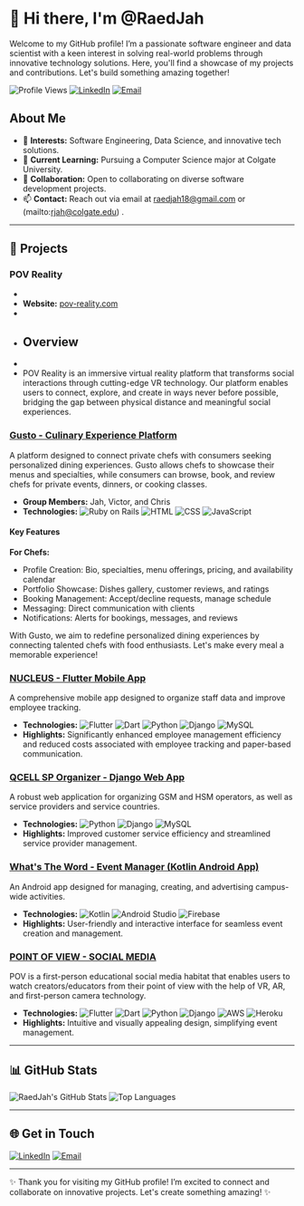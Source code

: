 # 👋 Hi there, I'm @RaedJah

Welcome to my GitHub profile! I’m a passionate software engineer and data scientist with a keen interest in solving real-world problems through innovative technology solutions. Here, you'll find a showcase of my projects and contributions. Let's build something amazing together!

![Profile Views](https://komarev.com/ghpvc/?username=RaedJah&color=brightgreen)
[![LinkedIn](https://img.shields.io/badge/LinkedIn-Connect-blue)](https://www.linkedin.com/in/raed-jah-27785020b/)
[![Email](https://img.shields.io/badge/Email-Contact-yellow)](mailto:raedjah18@gmail.com)

## About Me
- 👀 **Interests:** Software Engineering, Data Science, and innovative tech solutions.
- 🌱 **Current Learning:** Pursuing a Computer Science major at Colgate University.
- 💞️ **Collaboration:** Open to collaborating on diverse software development projects.
- 📫 **Contact:** Reach out via email at [raedjah18@gmail.com](mailto:raedjah18@gmail.com) or (mailto:rjah@colgate.edu) .

---

## 🚀 Projects

### POV Reality
- 
- **Website:** [pov-reality.com](https://pov-reality.com)
- 
- ## Overview
- 
- POV Reality is an immersive virtual reality platform that transforms social interactions through cutting-edge VR technology. Our platform enables users to connect, explore, and create in ways never before possible, bridging the gap between physical distance and meaningful social experiences.
  
### [Gusto - Culinary Experience Platform](https://github.com/raedjah1/Gusto.git)
A platform designed to connect private chefs with consumers seeking personalized dining experiences. Gusto allows chefs to showcase their menus and specialties, while consumers can browse, book, and review chefs for private events, dinners, or cooking classes.
- **Group Members:** Jah, Victor, and Chris
- **Technologies:** ![Ruby on Rails](https://img.shields.io/badge/-Ruby%20on%20Rails-red) ![HTML](https://img.shields.io/badge/-HTML5-orange) ![CSS](https://img.shields.io/badge/-CSS3-blue) ![JavaScript](https://img.shields.io/badge/-JavaScript-yellow)

#### Key Features
**For Chefs:**
- Profile Creation: Bio, specialties, menu offerings, pricing, and availability calendar
- Portfolio Showcase: Dishes gallery, customer reviews, and ratings
- Booking Management: Accept/decline requests, manage schedule
- Messaging: Direct communication with clients
- Notifications: Alerts for bookings, messages, and reviews

With Gusto, we aim to redefine personalized dining experiences by connecting talented chefs with food enthusiasts. Let's make every meal a memorable experience!

### [NUCLEUS - Flutter Mobile App](https://github.com/raedjah1/Nucleus)
A comprehensive mobile app designed to organize staff data and improve employee tracking.
- **Technologies:** ![Flutter](https://img.shields.io/badge/-Flutter-blue) ![Dart](https://img.shields.io/badge/-Dart-0175C2) ![Python](https://img.shields.io/badge/-Python-yellow) ![Django](https://img.shields.io/badge/-Django-green) ![MySQL](https://img.shields.io/badge/-MySQL-4479A1)
- **Highlights:** Significantly enhanced employee management efficiency and reduced costs associated with employee tracking and paper-based communication.

### [QCELL SP Organizer - Django Web App](https://github.com/RaedJah/djangoproject)
A robust web application for organizing GSM and HSM operators, as well as service providers and service countries.
- **Technologies:** ![Python](https://img.shields.io/badge/-Python-yellow) ![Django](https://img.shields.io/badge/-Django-green) ![MySQL](https://img.shields.io/badge/-MySQL-4479A1)
- **Highlights:** Improved customer service efficiency and streamlined service provider management.

### [What's The Word - Event Manager (Kotlin Android App)](https://github.com/RaedJah/WTW-EventManager-)
An Android app designed for managing, creating, and advertising campus-wide activities.
- **Technologies:** ![Kotlin](https://img.shields.io/badge/-Kotlin-blueviolet) ![Android Studio](https://img.shields.io/badge/-Android%20Studio-brightgreen) ![Firebase](https://img.shields.io/badge/-Firebase-orange)
- **Highlights:** User-friendly and interactive interface for seamless event creation and management.

### [POINT OF VIEW - SOCIAL MEDIA](https://github.com/raedjah1/POVBackend.git)
POV is a first-person educational social media habitat that enables users to watch creators/educators from their point of view with the help of VR, AR, and first-person camera technology.
- **Technologies:** ![Flutter](https://img.shields.io/badge/-Flutter-blue) ![Dart](https://img.shields.io/badge/-Dart-0175C2) ![Python](https://img.shields.io/badge/-Python-yellow) ![Django](https://img.shields.io/badge/-Django-green) ![AWS](https://img.shields.io/badge/-AWS-orange) ![Heroku](https://img.shields.io/badge/-Heroku-purple)
- **Highlights:** Intuitive and visually appealing design, simplifying event management.

---

## 📊 GitHub Stats
![RaedJah's GitHub Stats](https://github-readme-stats.vercel.app/api?username=RaedJah&show_icons=true&theme=radical)
![Top Languages](https://github-readme-stats.vercel.app/api/top-langs/?username=RaedJah&layout=compact&theme=radical)

---

## 🌐 Get in Touch
[![LinkedIn](https://img.shields.io/badge/LinkedIn-Connect-blue)](https://www.linkedin.com/in/raed-jah-27785020b/)
[![Email](https://img.shields.io/badge/Email-Contact-yellow)](mailto:raedjah18@gmail.com)

---

✨ Thank you for visiting my GitHub profile! I’m excited to connect and collaborate on innovative projects. Let's create something amazing! ✨

<!---
RaedJah/RaedJah is a ✨ special ✨ repository because its `README.md` (this file) appears on your GitHub profile.
You can click the Preview link to take a look at your changes.
--->

